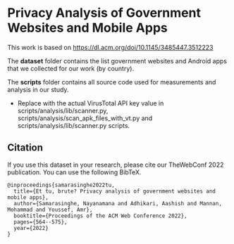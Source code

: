 # Privacy Analysis of Government Websites and Mobile Apps

This work is based on https://dl.acm.org/doi/10.1145/3485447.3512223

The **dataset** folder contains the list government websites and Android apps that we collected for our work (by country).

The **scripts** folder contains all source code used for measurements and analysis in our study.
- Replace **<VIRUSTOTAL API KEY>** with the actual VirusTotal API key value in scripts/analysis/lib/scanner.py, scripts/analysis/scan_apk_files_with_vt.py and scripts/analysis/lib/scanner.py scripts.

## Citation

If you use this dataset in your research, please cite our TheWebConf 2022 publication. You can use the following BibTeX.

```
@inproceedings{samarasinghe2022tu,
  title={Et tu, brute? Privacy analysis of government websites and mobile apps},
  author={Samarasinghe, Nayanamana and Adhikari, Aashish and Mannan, Mohammad and Youssef, Amr},
  booktitle={Proceedings of the ACM Web Conference 2022},
  pages={564--575},
  year={2022}
}
```
